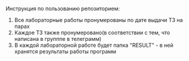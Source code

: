 Инструкция по пользованию репозиторием:
1) Все лабораторные работы пронумерованы по дате выдачи ТЗ на парах
2) Каждое ТЗ также пронумеровано(в соответствии с тем, что написана в групппе в телеграмм) 
3) В каждой лабораторной работе будет папка "RESULT" - в ней хранятся результаты работы программ
